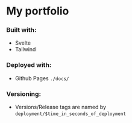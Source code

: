 # My portfolio
### Built with:
* Svelte
* Tailwind
### Deployed with:
* Github Pages `./docs/`
### Versioning:
* Versions/Release tags are named by `deployment/$time_in_seconds_of_deployment`
